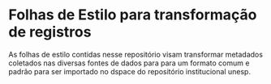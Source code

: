 # Folhas de Estilo para transformação de registros
As folhas de estilo contidas nesse repositório visam transformar metadados coletados nas diversas fontes de dados para para um formato comum e padrão para ser importado no dspace do repositório institucional unesp.

